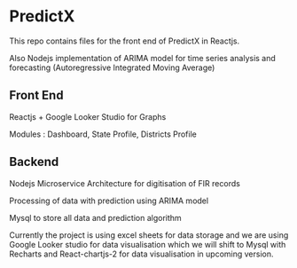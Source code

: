 # PredictX 

This repo contains files for the front end of PredictX in Reactjs.

Also Nodejs implementation of ARIMA model for time series analysis and forecasting (Autoregressive Integrated Moving Average)

## Front End 
Reactjs + Google Looker Studio for Graphs

Modules : Dashboard, State Profile, Districts Profile 

## Backend 
Nodejs Microservice Architecture for digitisation of FIR records

Processing of data with prediction using ARIMA model 

Mysql to store all data and prediction algorithm

Currently the project is using excel sheets for data storage and we are using Google Looker studio for data visualisation which we will shift to Mysql with Recharts and React-chartjs-2 for data visualisation in upcoming version.
